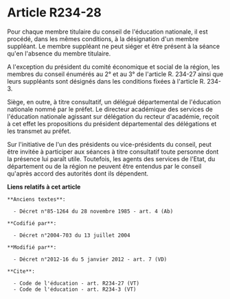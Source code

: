 # Article R234-28

Pour chaque membre titulaire du conseil de l'éducation nationale, il est procédé, dans les mêmes conditions, à la désignation
d'un membre suppléant. Le membre suppléant ne peut siéger et être présent à la séance qu'en l'absence du membre titulaire. 

A l'exception du président du comité économique et social de la région, les membres du conseil énumérés au 2° et au 3° de
l'article R. 234-27 ainsi que leurs suppléants sont désignés dans les conditions fixées à l'article R. 234-3. 

Siège, en outre, à titre consultatif, un délégué départemental de l'éducation nationale nommé par le préfet. Le directeur
académique des services de l'éducation nationale agissant sur délégation du recteur d'académie, reçoit à cet effet les
propositions du président départemental des délégations et les transmet au préfet. 

Sur l'initiative de l'un des présidents ou vice-présidents du conseil, peut être invitée à participer aux séances à titre
consultatif toute personne dont la présence lui paraît utile. Toutefois, les agents des services de l'Etat, du département ou
de la région ne peuvent être entendus par le conseil qu'après accord des autorités dont ils dépendent.

**Liens relatifs à cet article**

	**Anciens textes**:

	  - Décret n°85-1264 du 28 novembre 1985 - art. 4 (Ab)

	**Codifié par**:

	  - Décret n°2004-703 du 13 juillet 2004

	**Modifié par**:

	  - Décret n°2012-16 du 5 janvier 2012 - art. 7 (VD)

	**Cite**:

	  - Code de l'éducation - art. R234-27 (VT)
	  - Code de l'éducation - art. R234-3 (VT)
